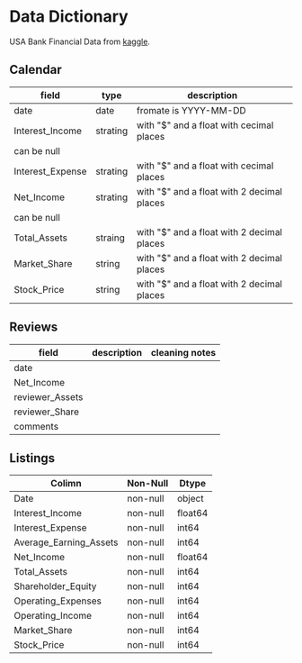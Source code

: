 # Data Dictionary

USA Bank Financial Data from [kaggle](https://www.kaggle.com/datasets/vishalsinghsangral/usa-bank-financial-data).

## Calendar

| field| type | description| 
| -----| ----------- | -------------- |
| date | date | fromate is YYYY-MM-DD |
| Interest_Income | strating | with "$" and a float with cecimal places |
| can be null |
| Interest_Expense | strating | with "$" and a float with cecimal places |
| Net_Income | strating | with "$" and a float with 2 decimal places |
| can be null |
| Total_Assets | straing | with "$" and a float with 2 decimal places |
| Market_Share | string | with "$" and a float with 2 decimal places |
| Stock_Price | string | with "$" and a float with 2 decimal places |

## Reviews

| field| description | cleaning notes | 
| -----| ----------- | -------------- |
| date | | |
| Net_Income | | |
| reviewer_Assets | | |
| reviewer_Share | | |
| comments | | |

## Listings

| Colimn | Non-Null | Dtype |
| ------ | -------- | ----- |
| Date | non-null | object |
| Interest_Income | non-null | float64 |
| Interest_Expense | non-null | int64 |
| Average_Earning_Assets | non-null | int64 |
| Net_Income | non-null | float64 |
| Total_Assets | non-null | int64 |
| Shareholder_Equity | non-null | int64 |
| Operating_Expenses | non-null | int64 |
| Operating_Income | non-null | int64 |
| Market_Share | non-null | int64 |
| Stock_Price | non-null | int64 |
